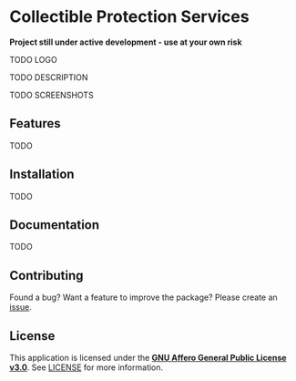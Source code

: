 # Collectible Protection Services

**Project still under active development - use at your own risk**

TODO LOGO

TODO DESCRIPTION

TODO SCREENSHOTS

## Features

TODO

## Installation

TODO

## Documentation

TODO

## Contributing

Found a bug? Want a feature to improve the package? Please create an [issue](https://github.com/LuchaComics/cps/issues/new).

## License

This application is licensed under the [**GNU Affero General Public License v3.0**](https://opensource.org/license/agpl-v3). See [LICENSE](LICENSE) for more information.
